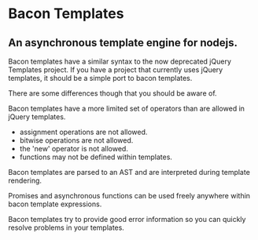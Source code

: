 # Bacon Templates

## An asynchronous template engine for nodejs.

Bacon templates have a similar syntax to the now deprecated
jQuery Templates project.  If you have a project that currently
uses jQuery templates, it should be a simple port to bacon 
templates.   

There are some differences though that you should be aware of.

Bacon templates have a more limited set of operators than are
allowed in jQuery templates.

* assignment operations are not allowed.
* bitwise operations are not allowed.  
* the 'new' operator is not allowed.
* functions may not be defined within templates.

Bacon templates are parsed to an AST and are interpreted during
template rendering. 

Promises and asynchronous functions can be used freely anywhere
within bacon template expressions.

Bacon templates try to provide good error information so you can 
quickly resolve problems in your templates.



